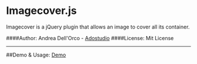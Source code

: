 Imagecover.js
==========
Imagecover is a jQuery plugin that allows an image to cover all its container.

####Author: Andrea Dell'Orco - [Adostudio](http://www.adostudio.it)
####License: Mit License
* * *
##Demo & Usage: [Demo](http://dev.adostudio.it/jquery/imagecover/demo.html)
